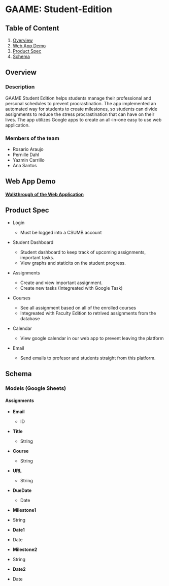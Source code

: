 # GAAME: Student-Edition 

## Table of Content
1. [Overview](#Overview)
2. [Web App Demo](#Web-App-Demo)
3. [Product Spec](#Product-Spec)
4. [Schema](#Schema)

## Overview
### Description
GAAME Student Edition helps students manage their professional and personal schedules to prevent procrastination. The app implemented an automated way for students to create milestones, so students can divide assignments to reduce the stress procrastination that can have on their lives. The app utilizes Google apps to create an all-in-one easy to use web application.

### Members of the team
- Rosario Araujo
- Pernille Dahl
- Yazmin Carrillo
- Ana Santos 

## Web App Demo
#### <a href="https://www.youtube.com/watch?v=4Xoq40Dio5o&feature=youtu.be"> Walkthrough of the Web Application  </a>

## Product Spec
* Login 
  - Must be logged into a CSUMB account 

* Student Dashboard 
  - Student dashboard to keep track of upcoming assignments, important tasks.
  - View graphs and staticits on the student progress. 

* Assignments 
  - Create and view important assignment. 
  - Create new tasks (Integreated with Google Task) 

* Courses 
  - See all assignment based on all of the enrolled courses
  - Integreated with Faculty Edition to retrived assignments from the database 

* Calendar 
  - View google calendar in our web app to prevent leaving the platform 

* Email 
  - Send emails to profesor and students straight from this platform. 

## Schema 
### Models (Google Sheets) 

#### Assignments 

* __Email__
   * ID
*  __Title__
   * String
  
* __Course__
  * String
  
* __URL__
  * String
 
* __DueDate__
  * Date
  
*  __Milestone1__
  * String
  
*  __Date1__
  * Date
  
*  __Milestone2__
  * String
  
*  __Date2__
  * Date
  

